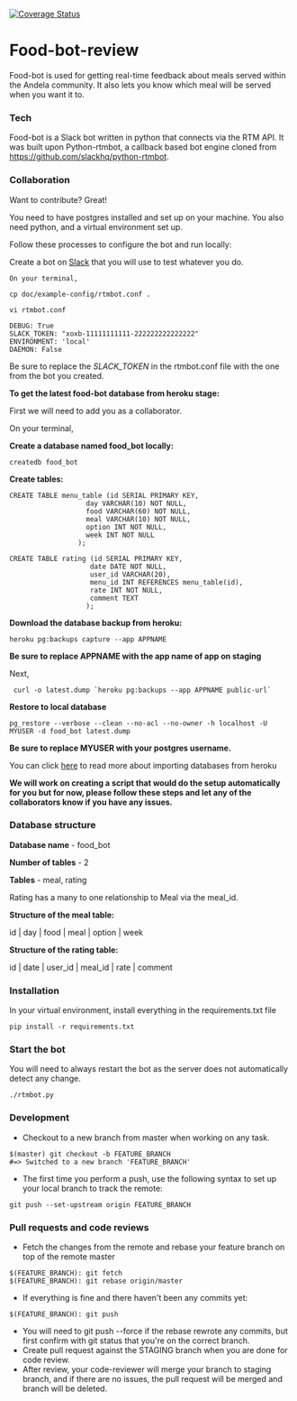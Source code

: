 [![Coverage Status](https://coveralls.io/repos/andela-kanyanwu/food-bot-review/badge.svg?branch=feature_coveralls_integration&service=github)](https://coveralls.io/github/andela-kanyanwu/food-bot-review?branch=feature_coveralls_integration)

# Food-bot-review

Food-bot is used for getting real-time feedback about meals served within the Andela community. It also lets you know which meal will be served when you want it to.

### Tech
Food-bot is a Slack bot written in python that connects via the RTM API. It was built upon Python-rtmbot, a callback based bot engine cloned from https://github.com/slackhq/python-rtmbot.

### Collaboration

Want to contribute? Great!

You need to have postgres installed and set up on your machine. You also need python, and a virtual environment set up.

Follow these processes to configure the bot and run locally:

Create a bot on [Slack](https://www.slack.com) that you will use to test whatever you do.

    On your terminal,
```
cp doc/example-config/rtmbot.conf .
```
```
vi rtmbot.conf
```
```
DEBUG: True
SLACK_TOKEN: "xoxb-11111111111-222222222222222"
ENVIRONMENT: 'local'
DAEMON: False
```
Be sure to replace the _SLACK_TOKEN_ in the rtmbot.conf file with the one from the bot you created.

**To get the latest food-bot database from heroku stage:**

First we will need to add you as a collaborator.

On your terminal,

**Create a database named food_bot locally:**
```
createdb food_bot
```
**Create tables:**
```
CREATE TABLE menu_table (id SERIAL PRIMARY KEY,
                   day VARCHAR(10) NOT NULL,
                   food VARCHAR(60) NOT NULL,
                   meal VARCHAR(10) NOT NULL,
                   option INT NOT NULL,
                   week INT NOT NULL
                 );

CREATE TABLE rating (id SERIAL PRIMARY KEY,
                    date DATE NOT NULL,
                    user_id VARCHAR(20),
                    menu_id INT REFERENCES menu_table(id),
                    rate INT NOT NULL,
                    comment TEXT
                   );
```
**Download the database backup from heroku:**
```
heroku pg:backups capture --app APPNAME
```
**Be sure to replace APPNAME with the app name of app on staging**

Next,
```
 curl -o latest.dump `heroku pg:backups --app APPNAME public-url`
```
**Restore to local database**
```
pg_restore --verbose --clean --no-acl --no-owner -h localhost -U MYUSER -d food_bot latest.dump
```
**Be sure to replace MYUSER with your postgres username.**

You can click [here](https://devcenter.heroku.com/articles/heroku-postgres-import-export) to read more about importing databases from heroku


**We will work on creating a script that would do the setup automatically for you but for now, please follow these steps and let any of the collaborators know if you have any issues.**

### Database structure
**Database name** - food_bot

**Number of tables** - 2

**Tables** -  meal, rating

Rating has a many to one relationship to Meal via the meal_id.

**Structure of the meal table:**

id | day | food | meal | option | week

**Structure of the rating table:**

id | date | user_id | meal_id | rate | comment

### Installation

In your virtual environment, install everything in the requirements.txt file

```
pip install -r requirements.txt
```

### Start the bot

You will need to always restart the bot as the server does not automatically detect any change.

```
./rtmbot.py
```
### Development
- Checkout to a new branch from master when working on any task.
```
$(master) git checkout -b FEATURE_BRANCH
#=> Switched to a new branch 'FEATURE_BRANCH'
```
- The first time you perform a push, use the following syntax to set up your local branch to track the remote:
```
git push --set-upstream origin FEATURE_BRANCH
```

### Pull requests and code reviews
- Fetch the changes from the remote and rebase your feature branch on top of the remote master
```
$(FEATURE_BRANCH): git fetch
$(FEATURE_BRANCH): git rebase origin/master
```
- If everything is fine and there haven't been any commits yet:
```
$(FEATURE_BRANCH): git push
```
- You will need to git push --force if the rebase rewrote any commits, but first confirm with git status that you're on the correct branch.
- Create pull request against the STAGING branch when you are done for code review.
- After review, your code-reviewer will merge your branch to staging branch, and if there are no issues, the pull request will be merged and branch will be deleted.
